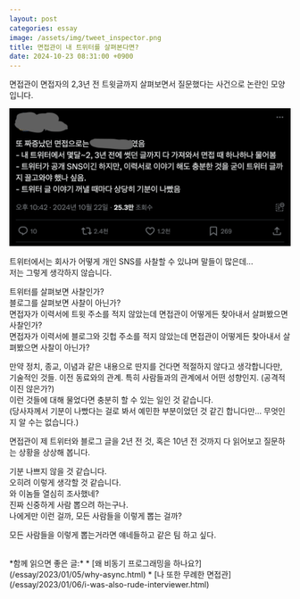 ```yaml
---
layout: post
categories: essay
image: /assets/img/tweet_inspector.png
title: 면접관이 내 트위터를 살펴본다면?
date: 2024-10-23 08:31:00 +0900
---
```


면접관이 면접자의 2,3년 전 트윗글까지 살펴보면서 질문했다는 사건으로 논란인 모양입니다.

![문제의 트윗](/assets/img/tweet_inspector.png)

트위터에서는 회사가 어떻게 개인 SNS를 사찰할 수 있냐며 말들이 많은데...  
저는 그렇게 생각하지 않습니다.

트위터를 살펴보면 사찰인가?  
블로그를 살펴보면 사찰이 아닌가?  
면접자가 이력서에 트윗 주소를 적지 않았는데 면접관이 어떻게든 찾아내서 살펴봤으면 사찰인가?  
면접자가 이력서에 블로그와 깃헙 주소를 적지 않았는데 면접관이 어떻게든 찾아내서 살펴봤으면 사찰이 아닌가?

만약 정치, 종교, 이념과 같은 내용으로 딴지를 건다면 적절하지 않다고 생각합니다만,  
기술적인 것들. 이전 동료와의 관계. 특히 사람들과의 관계에서 어떤 성향인지. (공격적이진 않은가?)  
이런 것들에 대해 물었다면 충분히 할 수 있는 일인 것 같습니다.  
(당사자께서 기분이 나빴다는 걸로 봐서 예민한 부분이었던 것 같긴 합니다만... 무엇인지 알 수는 없습니다.)

면접관이 제 트위터와 블로그 글을 2년 전 것, 혹은 10년 전 것까지 다 읽어보고 질문하는 상황을 상상해 봅니다.  

기분 나쁘지 않을 것 같습니다.  
오히려 이렇게 생각할 것 같습니다.  
와 이놈들 열심히 조사했네?  
진짜 신중하게 사람 뽑으려 하는구나.  
나에게만 이런 걸까, 모든 사람들을 이렇게 뽑는 걸까?

모든 사람들을 이렇게 뽑는거라면 얘네들하고 같은 팀 하고 싶다.

<br>
*함께 읽으면 좋은 글:*
* [왜 비동기 프로그래밍을 하나요?](/essay/2023/01/05/why-async.html)
* [나 또한 무례한 면접관](/essay/2023/01/06/i-was-also-rude-interviewer.html)
